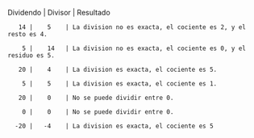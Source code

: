 Dividendo | Divisor | Resultado 

       14 |    5    | La division no es exacta, el cociente es 2, y el resto es 4.
       
        5 |    14   | La division no es exacta, el cociente es 0, y el residuo es 5.
        
       20 |    4    | La division es exacta, el cociente es 5.
       
        5 |    5    | La division es exacta, el cociente es 1.
        
       20 |    0    | No se puede dividir entre 0.
       
        0 |    0    | No se puede dividir entre 0.
        
      -20 |   -4    | La division es exacta, el cociente es 5
